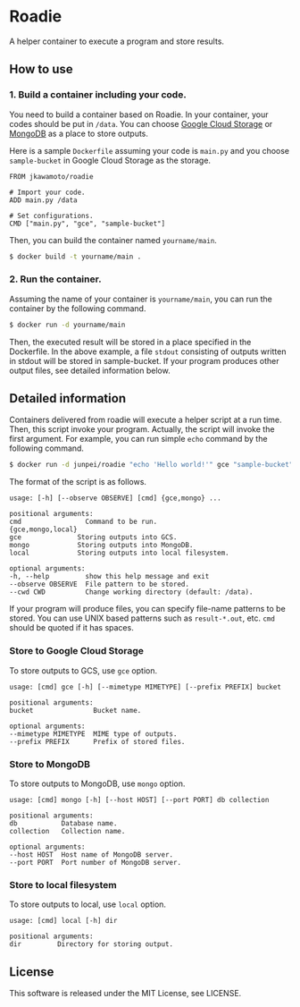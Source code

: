 Roadie
========
A helper container to execute a program and store results.

How to use
-----------

### 1. Build a container including your code.

You need to build a container based on Roadie.
In your container, your codes should be put in `/data`.
You can choose [Google Cloud Storage]([https://cloud.google.com/storage/) or [MongoDB](http://www.mongodb.org/) as a place to store outputs.

Here is a sample `Dockerfile` assuming your code is `main.py` and you choose `sample-bucket` in Google Cloud Storage as the storage.

```dockerfile:Dockerfile
FROM jkawamoto/roadie

# Import your code.
ADD main.py /data

# Set configurations.
CMD ["main.py", "gce", "sample-bucket"]
```

Then, you can build the container named `yourname/main`.

```sh
$ docker build -t yourname/main .
```

### 2. Run the container.
Assuming the name of your container is `yourname/main`, you can run the container by the following command.

```sh
$ docker run -d yourname/main
```

Then, the executed result will be stored in a place specified in the Dockerfile.
In the above example, a file `stdout` consisting of outputs written in stdout will be stored in sample-bucket.
If your program produces other output files, see detailed information below.


Detailed information
---------------------
Containers delivered from roadie will execute a helper script at a run time.
Then, this script invoke your program. Actually, the script will invoke the first argument.
For example, you can run simple `echo` command by the following command.

```sh
$ docker run -d junpei/roadie "echo 'Hello world!'" gce "sample-bucket"
```

The format of the script is as follows.

```
usage: [-h] [--observe OBSERVE] [cmd] {gce,mongo} ...

positional arguments:
cmd                Command to be run.
{gce,mongo,local}
gce              Storing outputs into GCS.
mongo            Storing outputs into MongoDB.
local            Storing outputs into local filesystem.

optional arguments:
-h, --help         show this help message and exit
--observe OBSERVE  File pattern to be stored.
--cwd CWD          Change working directory (default: /data).
```

If your program will produce files, you can specify file-name patterns to be stored.
You can use UNIX based patterns such as `result-*.out`, etc.
`cmd` should be quoted if it has spaces.

### Store to Google Cloud Storage
To store outputs to GCS, use `gce` option.

```
usage: [cmd] gce [-h] [--mimetype MIMETYPE] [--prefix PREFIX] bucket

positional arguments:
bucket               Bucket name.

optional arguments:
--mimetype MIMETYPE  MIME type of outputs.
--prefix PREFIX      Prefix of stored files.
```

### Store to MongoDB
To store outputs to MongoDB, use `mongo` option.

```
usage: [cmd] mongo [-h] [--host HOST] [--port PORT] db collection

positional arguments:
db           Database name.
collection   Collection name.

optional arguments:
--host HOST  Host name of MongoDB server.
--port PORT  Port number of MongoDB server.
```

### Store to local filesystem
To store outputs to local, use `local` option.

```
usage: [cmd] local [-h] dir

positional arguments:
dir         Directory for storing output.
```

License
--------
This software is released under the MIT License, see LICENSE.

